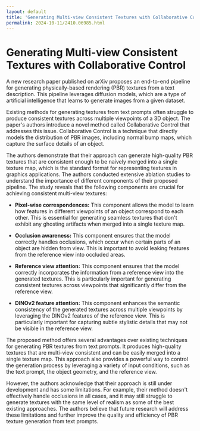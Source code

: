 ```yaml
---
layout: default
title: 'Generating Multi-view Consistent Textures with Collaborative Control'
permalink: 2024-10-11/2410.06985.html
---
```

# Generating Multi-view Consistent Textures with Collaborative Control 

A new research paper published on arXiv proposes an end-to-end pipeline for generating physically-based rendering (PBR) textures from a text description. This pipeline leverages diffusion models, which are a type of artificial intelligence that learns to generate images from a given dataset. 

Existing methods for generating textures from text prompts often struggle to produce consistent textures across multiple viewpoints of a 3D object. The paper's authors introduce a novel method called Collaborative Control that addresses this issue. Collaborative Control is a technique that directly models the distribution of PBR images, including normal bump maps, which capture the surface details of an object.

The authors demonstrate that their approach can generate high-quality PBR textures that are consistent enough to be naively merged into a single texture map, which is the standard format for representing textures in graphics applications. The authors conducted extensive ablation studies to understand the importance of different components of their proposed pipeline. The study reveals that the following components are crucial for achieving consistent multi-view textures:

- **Pixel-wise correspondences:** This component allows the model to learn how features in different viewpoints of an object correspond to each other. This is essential for generating seamless textures that don't exhibit any ghosting artifacts when merged into a single texture map.

- **Occlusion awareness:** This component ensures that the model correctly handles occlusions, which occur when certain parts of an object are hidden from view. This is important to avoid leaking features from the reference view into occluded areas.

- **Reference view attention:** This component ensures that the model correctly incorporates the information from a reference view into the generated textures. This is particularly important for generating consistent textures across viewpoints that significantly differ from the reference view.

- **DINOv2 feature attention:** This component enhances the semantic consistency of the generated textures across multiple viewpoints by leveraging the DINOv2 features of the reference view. This is particularly important for capturing subtle stylistic details that may not be visible in the reference view.

The proposed method offers several advantages over existing techniques for generating PBR textures from text prompts. It produces high-quality textures that are multi-view consistent and can be easily merged into a single texture map. This approach also provides a powerful way to control the generation process by leveraging a variety of input conditions, such as the text prompt, the object geometry, and the reference view.

However, the authors acknowledge that their approach is still under development and has some limitations. For example, their method doesn't effectively handle occlusions in all cases, and it may still struggle to generate textures with the same level of realism as some of the best existing approaches. The authors believe that future research will address these limitations and further improve the quality and efficiency of PBR texture generation from text prompts.